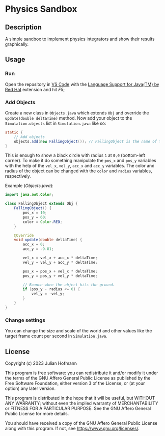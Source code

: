 # Physics Sandbox

## Description

A simple sandbox to implement physics integrators and show their results graphically.

## Usage

### Run

Open the repository in [VS Code](https://code.visualstudio.com) with the [Language Support for Java(TM) by Red Hat](https://marketplace.visualstudio.com/items?itemName=redhat.java) extension and hit *F5*;

### Add Objects

Create a new class in `Objects.java` which extends `Obj` and override the `update(double deltaTime)` method.
Now add your object to the `Simulation.objects` list in `Simulation.java` like so:

```java
static {
    // Add objects
    objects.add(new FallingObject()); // FallingObject is the name of the new object
}
```

This is enough to show a black circle with radius `1` at `0,0` (bottom-left corner).
To make it do something manipulate the `pos_x` and `pos_y` variables with the help of the `vel_x`, `vel_y`, `acc_x` and `acc_y` variables.
The color and radius of the object can be changed with the `color` and `radius` variables, respectively.

Example (*Objects.java*):

```java
import java.awt.Color;

class FallingObject extends Obj {
    FallingObject() {
        pos_x = 10;
        pos_y = 60;
        color = Color.RED;
    }

    @Override
    void update(double deltaTime) {
        acc_x = 0;
        acc_y = -9.81;

        vel_x = vel_x + acc_x * deltaTime;
        vel_y = vel_y + acc_y * deltaTime;

        pos_x = pos_x + vel_x * deltaTime;
        pos_y = pos_y + vel_y * deltaTime;

        // Bounce when the object hits the ground.
        if (pos_y - radius <= 0) {
            vel_y = -vel_y;
        }
    }
}
```

### Change settings

You can change the size and scale of the world and other values like the target frame count per second in `Simulation.java`.

## License

Copyright (c) 2023 Julian Hofmann

This program is free software: you can redistribute it and/or modify
it under the terms of the GNU Affero General Public License as published
by the Free Software Foundation, either version 3 of the License, or
(at your option) any later version.

This program is distributed in the hope that it will be useful,
but WITHOUT ANY WARRANTY; without even the implied warranty of
MERCHANTABILITY or FITNESS FOR A PARTICULAR PURPOSE.  See the
GNU Affero General Public License for more details.

You should have received a copy of the GNU Affero General Public License
along with this program.  If not, see <https://www.gnu.org/licenses/>.
